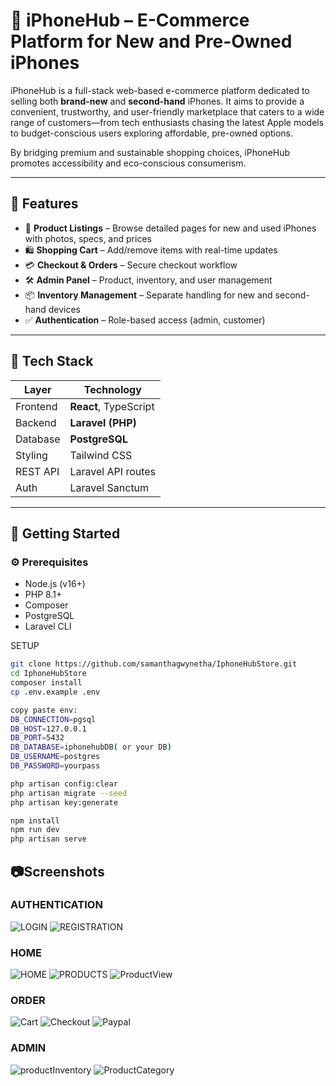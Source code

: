 # 🍎 iPhoneHub – E-Commerce Platform for New and Pre-Owned iPhones  

iPhoneHub is a full-stack web-based e-commerce platform dedicated to selling both **brand-new** and **second-hand** iPhones. 
It aims to provide a convenient, trustworthy, and user-friendly marketplace that caters to a wide range of customers—from tech enthusiasts chasing the latest Apple models to budget-conscious users exploring affordable, pre-owned options.  

By bridging premium and sustainable shopping choices, iPhoneHub promotes accessibility and eco-conscious consumerism.  

---

## 🛒 Features
- 📱 **Product Listings** – Browse detailed pages for new and used iPhones with photos, specs, and prices  
- 🛍️ **Shopping Cart** – Add/remove items with real-time updates  
- 💳 **Checkout & Orders** – Secure checkout workflow  
- 🛠️ **Admin Panel** – Product, inventory, and user management  
- 📦 **Inventory Management** – Separate handling for new and second-hand devices  
- ✅ **Authentication** – Role-based access (admin, customer)

---

## 🧱 Tech Stack

| Layer       | Technology            |
|-------------|------------------------|
| Frontend    | **React**,  TypeScript |
| Backend     | **Laravel (PHP)**      |
| Database    | **PostgreSQL**         |
| Styling     | Tailwind CSS           |
| REST API    | Laravel API routes     |
| Auth        | Laravel Sanctum        |

---

## 🚀 Getting Started

### ⚙️ Prerequisites

- Node.js (v16+)
- PHP 8.1+
- Composer
- PostgreSQL
- Laravel CLI


SETUP 
```bash
git clone https://github.com/samanthagwynetha/IphoneHubStore.git  
cd IphoneHubStore  
composer install  
cp .env.example .env  

copy paste env:  
DB_CONNECTION=pgsql  
DB_HOST=127.0.0.1  
DB_PORT=5432  
DB_DATABASE=iphonehubDB( or your DB)
DB_USERNAME=postgres 
DB_PASSWORD=yourpass

php artisan config:clear
php artisan migrate --seed
php artisan key:generate

npm install
npm run dev
php artisan serve
```

## 📷Screenshots
### AUTHENTICATION
![LOGIN](./images/Login.png)
![REGISTRATION](./images/Registration.png)
### HOME
![HOME](./images/Homepage.png)
![PRODUCTS](./images/Products.png)
![ProductView](./images/ProductView.png)
### ORDER
![Cart](./images/Cart.png)
![Checkout](./images/Checkout.png)
![Paypal](./images/Paypal.png)
### ADMIN
![productInventory](./images/productInventory.png)
![ProductCategory](./images/ProductCategory.png)


